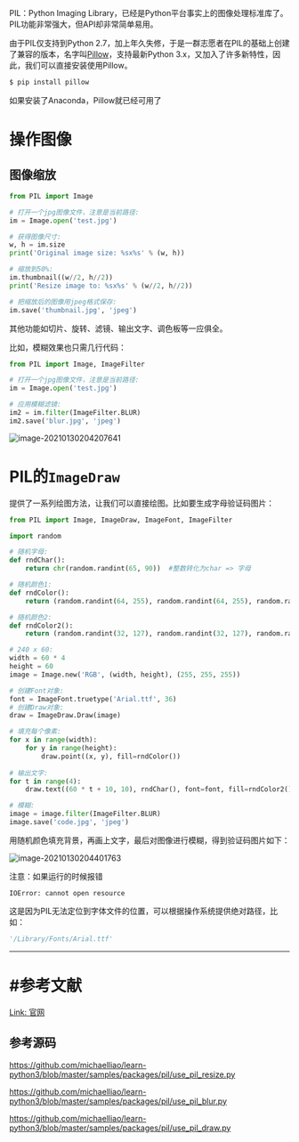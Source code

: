 PIL：Python Imaging Library，已经是Python平台事实上的图像处理标准库了。PIL功能非常强大，但API却非常简单易用。

由于PIL仅支持到Python 2.7，加上年久失修，于是一群志愿者在PIL的基础上创建了兼容的版本，名字叫[Pillow](https://github.com/python-pillow/Pillow)，支持最新Python 3.x，又加入了许多新特性，因此，我们可以直接安装使用Pillow。

```bash
$ pip install pillow
```

如果安装了Anaconda，Pillow就已经可用了





# 操作图像

## 图像缩放

```python
from PIL import Image

# 打开一个jpg图像文件，注意是当前路径:
im = Image.open('test.jpg')

# 获得图像尺寸:
w, h = im.size
print('Original image size: %sx%s' % (w, h))

# 缩放到50%:
im.thumbnail((w//2, h//2))
print('Resize image to: %sx%s' % (w//2, h//2))

# 把缩放后的图像用jpeg格式保存:
im.save('thumbnail.jpg', 'jpeg')
```



其他功能如切片、旋转、滤镜、输出文字、调色板等一应俱全。

比如，模糊效果也只需几行代码：

```python
from PIL import Image, ImageFilter

# 打开一个jpg图像文件，注意是当前路径:
im = Image.open('test.jpg')

# 应用模糊滤镜:
im2 = im.filter(ImageFilter.BLUR)
im2.save('blur.jpg', 'jpeg')
```

![image-20210130204207641](https://cdn.jsdelivr.net/gh/DaiDuncan/PicUploader/img/20210130204208.png)



# PIL的`ImageDraw`

提供了一系列绘图方法，让我们可以直接绘图。比如要生成字母验证码图片：

```python
from PIL import Image, ImageDraw, ImageFont, ImageFilter

import random

# 随机字母:
def rndChar():
    return chr(random.randint(65, 90))	#整数转化为char => 字母

# 随机颜色1:
def rndColor():
    return (random.randint(64, 255), random.randint(64, 255), random.randint(64, 255))

# 随机颜色2:
def rndColor2():
    return (random.randint(32, 127), random.randint(32, 127), random.randint(32, 127))

# 240 x 60:
width = 60 * 4
height = 60
image = Image.new('RGB', (width, height), (255, 255, 255))

# 创建Font对象:
font = ImageFont.truetype('Arial.ttf', 36)
# 创建Draw对象:
draw = ImageDraw.Draw(image)

# 填充每个像素:
for x in range(width):
    for y in range(height):
        draw.point((x, y), fill=rndColor())
        
# 输出文字:
for t in range(4):
    draw.text((60 * t + 10, 10), rndChar(), font=font, fill=rndColor2())

# 模糊:
image = image.filter(ImageFilter.BLUR)
image.save('code.jpg', 'jpeg')
```

用随机颜色填充背景，再画上文字，最后对图像进行模糊，得到验证码图片如下：

![image-20210130204401763](https://cdn.jsdelivr.net/gh/DaiDuncan/PicUploader/img/20210130204401.png)





注意：如果运行的时候报错

```
IOError: cannot open resource
```

这是因为PIL无法定位到字体文件的位置，可以根据操作系统提供绝对路径，比如：

```python
'/Library/Fonts/Arial.ttf'
```

---







# #参考文献

[Link: 官网](https://pillow.readthedocs.org/)



## 参考源码

https://github.com/michaelliao/learn-python3/blob/master/samples/packages/pil/use_pil_resize.py

https://github.com/michaelliao/learn-python3/blob/master/samples/packages/pil/use_pil_blur.py

https://github.com/michaelliao/learn-python3/blob/master/samples/packages/pil/use_pil_draw.py